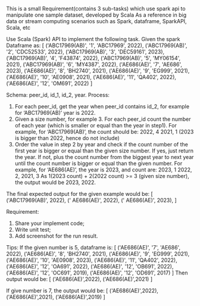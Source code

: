 This is a small Requirement(contains 3 sub-tasks) which use spark api to manipulate one sample dataset, developed by Scala 
As a reference in big data or stream computing scenarios such as Spark, dataframe, SparkAPI, Scala, etc


Use Scala (Spark) API to implement the following task.
Given the spark Dataframe as:
[
            ('ABC17969(AB)', '1', 'ABC17969', 2022),
            ('ABC17969(AB)', '2', 'CDC52533', 2022),
            ('ABC17969(AB)', '3', 'DEC59161', 2023),
            ('ABC17969(AB)', '4', 'F43874', 2022),
            ('ABC17969(AB)', '5', 'MY06154', 2021),
            ('ABC17969(AB)', '6', 'MY4387', 2022),
            ('AE686(AE)', '7', 'AE686', 2023),
            ('AE686(AE)', '8', 'BH2740', 2021),
            ('AE686(AE)', '9', 'EG999', 2021),
            ('AE686(AE)', '10', 'AE0908', 2021),
            ('AE686(AE)', '11', 'QA402', 2022),
            ('AE686(AE)', '12', 'OM691', 2022)
]

Schema: peer_id, id_1, id_2, year. 
Process:
1.	For each peer_id, get the year when peer_id contains id_2, for example for ‘ABC17969(AB)’ year is 2022.
2.	Given a size number, for example 3. For each peer_id count the number of each year (which is smaller or equal than the year in step1).
For example, for ‘ABC17969(AB)’, the count should be:
2022, 4
2021, 1
(2023 is bigger than 2022, hence do not include)
3.	Order the value in step 2 by year and check if the count number of the first year is bigger or equal than the given size number. If yes, just return the year. 
If not, plus the count number from the biggest year to next year until the count number is bigger or equal than the given number. For example, for ‘AE686(AE)’, the year is 2023, and count are:
2023, 1
2022, 2,
2021, 3
As 1(2023 count) + 2(2022 count) >= 3 (given size number), the output would be 2023, 2022.

The final expected output for the given example would be:
[
            ('ABC17969(AB)', 2022),
            (' AE686(AE)', 2022),
            (' AE686(AE)', 2023),
]


Requirement:
1.	Share your implement code; 
2.	Write unit test;
3.	Add screenshot for the run result. 

Tips:
If the given number is 5, dataframe is:
[
            ('AE686(AE)', '7', 'AE686', 2022),
            ('AE686(AE)', '8', 'BH2740', 2021),
            ('AE686(AE)', '9', 'EG999', 2021),
            ('AE686(AE)', '10', 'AE0908', 2023),
            ('AE686(AE)', '11', 'QA402', 2022),
            ('AE686(AE)', '12', 'OA691', 2022),
            ('AE686(AE)', '12', 'OB691', 2022),
            ('AE686(AE)', '12', 'OC691', 2019),
            ('AE686(AE)', '12', 'OD691', 2017)
]
Then output would be:
[
            ('AE686(AE)',2022),
            ('AE686(AE)',2021)
]

If give number is 7, the output would be:
[
            ('AE686(AE)',2022),
            ('AE686(AE)',2021),
            ('AE686(AE)',2019)
]


